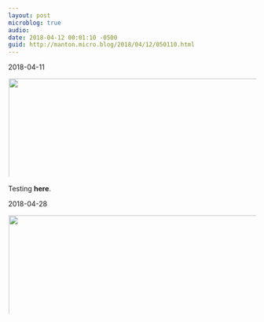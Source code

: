 ```yaml
---
layout: post
microblog: true
audio: 
date: 2018-04-12 00:01:10 -0500
guid: http://manton.micro.blog/2018/04/12/050110.html
---
```

2018-04-11

<a href="http://manton.micro.blog/uploads/2018/0bd3f6c099.jpg"><img src="http://manton.micro.blog/uploads/2018/0bd3f6c099.jpg" width="600" height="591" style="display: inline-block; max-height: 200px; width: auto; padding: 1px;" class="sunlit_image" /></a>

Testing **here**.

2018-04-28

<a href="http://manton.micro.blog/uploads/2018/250027a54f.jpg"><img src="http://manton.micro.blog/uploads/2018/250027a54f.jpg" width="450" height="600" style="display: inline-block; max-height: 200px; width: auto; padding: 1px;" class="sunlit_image" /></a>



